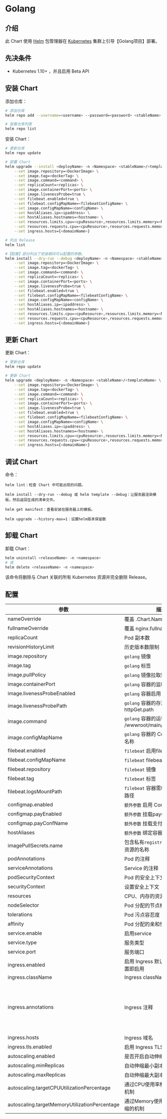 # Golang

## 介绍

此 Chart 使用 [Helm](https://helm.sh) 包管理器在 [Kubernetes](http://kubernetes.io) 集群上引导【Golang项目】部署。

## 先决条件

- Kubernetes 1.10+ ，并且启用 Beta API

## 安装 Chart

添加仓库：

```bash
# 添加仓库
helm repo add --username=<username> --password=<password> <stableName> <helmRegistryRepoUrl>

# 查看仓库列表
helm repo list
```

安装 Chart：

```bash
# 更新仓库
helm repo update

# 部署 Chart
helm upgrade --install <deployName> -n <Namespace> <stableName>/<templateName> \
    --set image.repository=<DockerImage> \
    --set image.tag=<dockerTag> \
    --set image.command=<command> \
    --set replicaCount=<replicas> \
    --set image.containerPort=<ports> \
    --set image.livenessProbe=true \
    --set filebeat.enabled=true \
    --set filebeat.configMapName=<filebeatConfigName> \
    --set image.configMapName=<configName> \
    --set hostAliases.ip=<ipaddress> \
    --set hostAliases.hostnames=<hostname> \
    --set resources.limits.cpu=<cpuResource>,resources.limits.memory=<MemResource> \
    --set resources.requests.cpu=<cpuResource>,resources.requests.memory=<MemResource> \
    --set ingress.hosts={<domainName>}

# 列出 Release
helm list
```

```bash
#【配置】部分列出了安装期间可以配置的参数。
helm install --dry-run --debug <deployName> -n <Namespace> <stableName>/<templateName> \
    --set image.repository=<DockerImage> \
    --set image.tag=<dockerTag> \
    --set image.command=<command> \
    --set replicaCount=<replicas> \
    --set image.containerPort=<ports> \
    --set image.livenessProbe=true \
    --set filebeat.enabled=true \
    --set filebeat.configMapName=<filebeatConfigName> \
    --set image.configMapName=<configName> \
    --set hostAliases.ip=<ipaddress> \
    --set hostAliases.hostnames=<hostname> \
    --set resources.limits.cpu=<cpuResource>,resources.limits.memory=<MemResource> \
    --set resources.requests.cpu=<cpuResource>,resources.requests.memory=<MemResource> \
    --set ingress.hosts={<domainName>}
```
## 更新 Chart

更新 Chart：

```bash
# 更新仓库
helm repo update

# 更新 Chart
helm upgrade <deployName> -n <Namespace> <stableName>/<templateName> \
    --set image.repository=<DockerImage> \
    --set image.tag=<dockerTag> \
    --set image.command=<command> \
    --set replicaCount=<replicas> \
    --set image.containerPort=<ports> \
    --set image.livenessProbe=true \
    --set filebeat.enabled=true \
    --set filebeat.configMapName=<filebeatConfigName> \
    --set image.configMapName=<configName> \
    --set hostAliases.ip=<ipaddress> \
    --set hostAliases.hostnames=<hostname> \
    --set resources.limits.cpu=<cpuResource>,resources.limits.memory=<MemResource> \
    --set resources.requests.cpu=<cpuResource>,resources.requests.memory=<MemResource> \
    --set ingress.hosts={<domainName>}
```

## 调试 Chart

命令：

    helm lint：检查 Chart 中可能出现的问题。

    helm install --dry-run --debug 或 helm template --debug：让服务器渲染模板，然后返回生成的清单文件。

    helm get manifest：查看安装在服务器上的模板。
    
    helm upgrade --history-max=1：设置helm版本保留数

## 卸载 Chart

卸载 Chart：

```bash
helm uninstall <releaseName> -n <namespace>
# 或 
helm delete <releaseName> -n <namespace>
```

该命令将删除与 Chart 关联的所有 Kubernetes 资源并完全删除 Release。

## 配置

参数 | 描述 | 默认
---|---|---
nameOverride                |覆盖 .Chart.Name 名称          |""
fullnameOverride            |覆盖 nginx.fullname 名称       |""
replicaCount                |Pod 副本数           |1
revisionHistoryLimit        |历史版本数限制         |2
image.repository            |`golang` 镜像                        |golang
image.tag                   |`golang` 标签                     |""
image.pullPolicy            |`golang` 镜像拉取策略             |IfNotPresent
image.containerPort         |`golang` 容器的监听端口           |8080
image.livenessProbeEnabled  |`golang` 容器启用 存活探针        |false
image.livenessProbePath     |`golang` 容器的存活探针 httpGet.path |/ping
image.command               |`golang` 容器的运行命令 /wwwroot/main/\<serverName\> |""
image.configMapName         |`golang` 容器的 ConfigMap 资源名称 |${team}-${env}-${project}-conf
filebeat.enabled            |`filebeat` 启用filebeat日志搜集           |false
filebeat.configMapName      |`filebeat` filebeat配置文件           |filebeat-conf
filebeat.repository         |`filebeat` 镜像              |filebeat
filebeat.tag                |`filebeat` 标签              |"7.10.1"
filebeat.logsMountPath      |`filebeat` 容器需收集的日志文件路径      | /logs
configmap.enabled           |`额外参数` 启用 ConfigMap                 |false
configmap.payEnabled        |`额外参数` 挂载payCertPublicKey          |false
configmap.payConfName       |`额外参数` 挂载支付使用公钥文件名           |${team}-${env}-${project}-crt-conf
hostAliases                 |`额外参数` 绑定容器本地hosts              |[]
imagePullSecrets.name       |包含私有`registry`凭证的 Secret 资源的名称   |regcred
podAnnotations              |Pod 的注释    |{}
serviceAnnotations          |Service 的注释    |{}
podSecurityContext          |Pod 的安全上下文    |{}
securityContext             |设置安全上下文            |{}
resources                   |CPU、内存的资源请求、限制  |{}
nodeSelector                |Pod 分配的节点标签    |{}
tolerations                 |Pod 污点容忍度      |[]
affinity                    |Pod 分配的亲和性规则   |{}
service.enable              |启用service               |true
service.type                |服务类型                   |ClusterIP
service.port                |服务端口                   |80
ingress.enabled             |启用 Ingress 默认添加hosts有配置即启用  |true
ingress.className           |Ingress className       |""
ingress.annotations         |Ingress 注释             |kubernetes.io/ingress.class: edge<br>kubernetes.io/ingress.rule-mix: "false"<br>nginx.ingress.kubernetes.io/use-regex: "true"<br>nginx.ingress.kubernetes.io/ssl-redirect: 'true'
ingress.hosts               |Ingress 域名               |{chart-example.local}
ingress.tls.enabled         |启用 Ingress TLS           |true
autoscaling.enabled         |是否开启自动伸缩配置          |false
autoscaling.minReplicas     |自动伸缩最小副本集下限          |3
autoscaling.maxReplicas     |自动伸缩最大副本集上限        |20
autoscaling.targetCPUUtilizationPercentage        |通过CPU使用率触发自动伸缩的机制          |60
autoscaling.targetMemoryUtilizationPercentage     |通过Memory使用率触发自动伸缩的机制       |60
